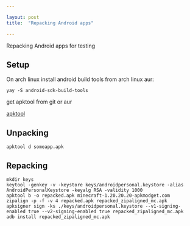 ```yaml
---

layout: post
title:  "Repacking Android apps"

---
```

Repacking Android apps for testing

## Setup

On arch linux install android build tools from arch linux aur:
```
yay -S android-sdk-build-tools
```

get apktool from git or aur 

[apktool](https://github.com/iBotPeaches/Apktool)


## Unpacking
```
apktool d someapp.apk
```

## Repacking
```
mkdir keys
keytool -genkey -v -keystore keys/androidpersonal.keystore -alias AndroidPersonalKeystore -keyalg RSA -validity 1000
apktool b -o repacked.apk minecraft-1.20.20.20-apkmodget.com
zipalign -p -f -v 4 repacked.apk repacked_zipaligned_mc.apk
apksigner sign -ks ./keys/androidpersonal.keystore --v1-signing-enabled true --v2-signing-enabled true repacked_zipaligned_mc.apk
adb install repacked_zipaligned_mc.apk

```


